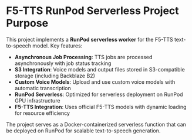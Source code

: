 # F5-TTS RunPod Serverless Project Purpose

This project implements a **RunPod serverless worker** for the F5-TTS text-to-speech model. Key features:

- **Asynchronous Job Processing**: TTS jobs are processed asynchronously with job status tracking
- **S3 Integration**: Voice models and output files stored in S3-compatible storage (including Backblaze B2)
- **Custom Voice Models**: Upload and use custom voice models with automatic transcription
- **RunPod Serverless**: Optimized for serverless deployment on RunPod GPU infrastructure
- **F5-TTS Integration**: Uses official F5-TTS models with dynamic loading for resource efficiency

The project serves as a Docker-containerized serverless function that can be deployed on RunPod for scalable text-to-speech generation.